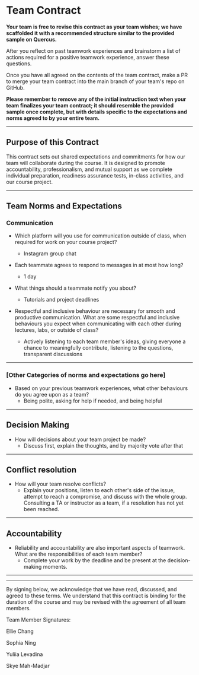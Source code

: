 # Team Contract

**Your team is free to revise this contract as your team wishes; we have scaffolded it with a recommended structure similar to the provided sample on Quercus.**

After you reflect on past teamwork experiences and brainstorm a list of actions required for a positive teamwork experience, answer these questions. 

Once you have all agreed on the contents of the team contract, make a PR to merge your team contract into the main branch of your team's repo on GitHub.

**Please remember to remove any of the initial instruction text when your team finalizes your team contract; it should resemble the provided sample once complete, but with details specific to the expectations and norms agreed to by your entire team.**

---
## Purpose of this Contract

This contract sets out shared expectations and commitments for how our team will collaborate during the course. It is designed to promote accountability, professionalism, and mutual support as we complete individual preparation, readiness assurance tests, in-class activities, and our course project.

---
## Team Norms and Expectations

### Communication

* Which platform will you use for communication outside of class, when required for work on your course project?
  - Instagram group chat
  
* Each teammate agrees to respond to messages in at most how long?
  - 1 day 

* What things should a teammate notify you about?
  - Tutorials and project deadlines

* Respectful and inclusive behaviour are necessary for smooth and productive communication. What are some respectful and inclusive behaviours you expect when communicating with each other during lectures, labs, or outside of class?
  - Actively listening to each team member's ideas, giving everyone a chance to meaningfully contribute, listening to the questions, transparent discussions

---

### [Other Categories of norms and expectations go here]

* Based on your previous teamwork experiences, what other behaviours do you agree upon as a team?
    - Being polite, asking for help if needed, and being helpful

---

## Decision Making

* How will decisions about your team project be made?
    - Discuss first, explain the thoughts, and by majority vote after that

---
## Conflict resolution

* How will your team resolve conflicts?
  - Explain your positions, listen to each other's side of the issue, attempt to reach a compromise, and discuss with the whole group. Consulting a TA or instructor as a team, if a resolution has not yet been reached.

---

## Accountability

* Reliability and accountability are also important aspects of teamwork. What are the responsibilities of each team member?
  - Complete your work by the deadline and be present at the decision-making moments.

---

---

By signing below, we acknowledge that we have read, discussed, and agreed to these terms. We understand that this contract is binding for the duration of the course and may be revised with the agreement of all team members.

Team Member Signatures:

Ellie Chang

Sophia Ning

Yuliia Levadina

Skye Mah-Madjar
